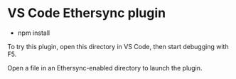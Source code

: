 # VS Code Ethersync plugin

- npm install

To try this plugin, open this directory in VS Code, then start debugging with F5.

Open a file in an Ethersync-enabled directory to launch the plugin.
